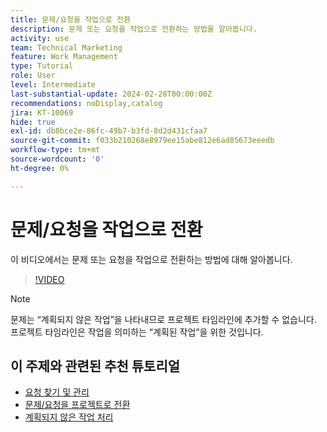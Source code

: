 ```yaml
---
title: 문제/요청을 작업으로 전환
description: 문제 또는 요청을 작업으로 전환하는 방법을 알아봅니다.
activity: use
team: Technical Marketing
feature: Work Management
type: Tutorial
role: User
level: Intermediate
last-substantial-update: 2024-02-28T00:00:00Z
recommendations: noDisplay,catalog
jira: KT-10069
hide: true
exl-id: db8bce2e-86fc-49b7-b3fd-8d2d431cfaa7
source-git-commit: f033b210268e8979ee15abe812e6ad85673eeedb
workflow-type: tm+mt
source-wordcount: '0'
ht-degree: 0%

---
```


# 문제/요청을 작업으로 전환

이 비디오에서는 문제 또는 요청을 작업으로 전환하는 방법에 대해 알아봅니다.

>[!VIDEO](https://video.tv.adobe.com/v/3427605/?quality=12&learn=on)

>[!NOTE]
>
>문제는 “계획되지 않은 작업”을 나타내므로 프로젝트 타임라인에 추가할 수 없습니다. 프로젝트 타임라인은 작업을 의미하는 “계획된 작업”을 위한 것입니다.

## 이 주제와 관련된 추천 튜토리얼

* [요청 찾기 및 관리](/help/manage-work/issues-requests/find-requests.md)
* [문제/요청을 프로젝트로 전환](/help/manage-work/issues-requests/create-a-project-from-a-request.md)
* [계획되지 않은 작업 처리](/help/manage-work/issues-requests/handle-unplanned-work.md)
